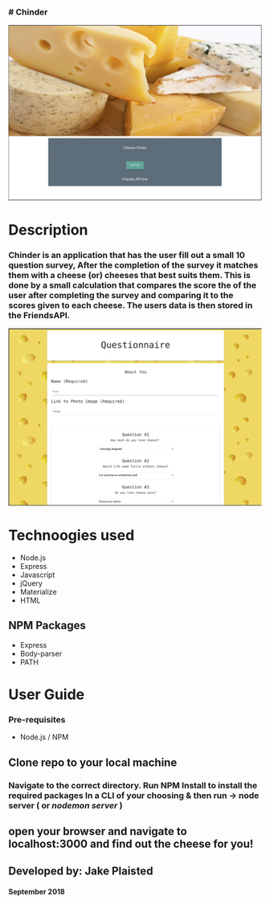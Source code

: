 ### # Chinder

![ home ](./readme_img/home.png)

# Description
### Chinder is an application that has the user fill out a small 10 question survey, After the completion of the survey it matches them with a cheese (or) cheeses that best suits them. This is done by a small calculation that compares the score the of the user after completing the survey and comparing it to the scores given to each cheese. The users data is then stored in the FriendsAPI.  

![ survey ](./readme_img/survey.png)

# Technoogies used
* Node.js
* Express
* Javascript
* jQuery
* Materialize
* HTML
## NPM Packages
* Express
* Body-parser
* PATH


# User Guide
### Pre-requisites
* Node.js / NPM
## Clone repo to your local machine
### Navigate to the correct directory. Run NPM Install to install the required packages In a CLI of your choosing & then run -> node server ( or _nodemon server_ )
## open your browser and navigate to localhost:3000 and find out the cheese for you!



## Developed by: Jake Plaisted
#### September 2018
